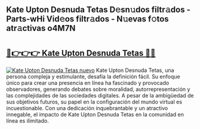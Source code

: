 ## Kate Upton Desnuda Tetas D𝚎sn𝚞dos filtr𝚊dos - Parts-wHi Vid𝚎os filtr𝚊dos - N𝚞evas f𝚘tos atr𝚊ctivas o4M7N

# <h2><a href="http://mb0ue4.tromn.icu/?c=Kate+Upton+Desnuda+Tetas">🔗👉👉👉 Kate Upton Desnuda Tetas 🔗🔗</a></h2>

[![Kate Upton Desnuda Tetas nuevo](https://i.imgur.com/pEAQMta.gif)](http://mb0ue4.tromn.icu/?c=Kate+Upton+Desnuda+Tetas)
Kate Upton Desnuda Tetas, una persona compleja y estimulante, desafía la definición fácil. Su enfoque único para crear una presencia en línea ha fascinado y provocado observadores, generando debates sobre moralidad, autorrepresentación y las complejidades de las sociedades digitales. A pesar de la ambigüedad de sus objetivos futuros, su papel en la configuración del mundo virtual es incuestionable. Con una dedicación inquebrantable y un atractivo innegable, el impacto de Kate Upton Desnuda Tetas en la comunidad en línea es ilimitado.
